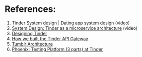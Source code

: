 
# References:

1. [Tinder System design | Dating app system design](https://www.youtube.com/watch?v=nBdTBDJNOh8&list=PLkQkbY7JNJuBoTemzQfjym0sqbOHt5fnV&index=23) (video)
2. [System Design: Tinder as a microservice architecture](https://www.youtube.com/watch?v=tndzLznxq40&list=PLMCXHnjXnTnvo6alSjVkgxV-VH6EPyvoX&index=8) (video)
3. [Designing Tinder](http://highscalability.com/blog/2022/1/17/designing-tinder.html)
4. [How we built the Tinder API Gateway](https://medium.com/tinder/how-we-built-the-tinder-api-gateway-831c6ca5ceca)
5. [Tumblr Architecture](http://highscalability.com/blog/2012/2/13/tumblr-architecture-15-billion-page-views-a-month-and-harder.html)
6. [Phoenix: Testing Platform (3 parts) at Tinder](https://medium.com/tinder-engineering/phoenix-tinders-testing-platform-part-iii-520728b9537)